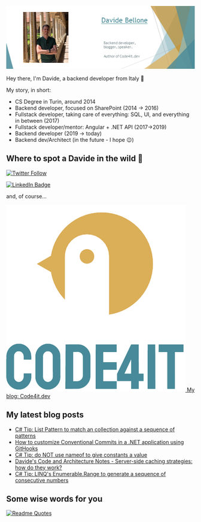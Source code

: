 ![Profile banner](./DavideBellone.png)

Hey there, I'm Davide, a backend developer from Italy 🤏 

My story, in short:

* CS Degree in Turin, around 2014
* Backend developer, focused on SharePoint (2014 -> 2016)
* Fullstack developer, taking care of everything: SQL, UI, and everything in between (2017)
* Fullstack developer/mentor: Angular + .NET API (2017->2019)
* Backend developer (2019 -> today)
* Backend dev/Architect (in the future - I hope 😉)

## Where to spot a Davide in the wild 🦏

[![Twitter Follow](https://img.shields.io/twitter/follow/BelloneDavide?label=Let%27s%20get%20in%20touch%20on%20Twitter&style=social)](https://twitter.com/BelloneDavide)

[![LinkedIn Badge](https://img.shields.io/badge/LinkedIn-Profile-informational?style=social&logo=linkedin)](https://www.linkedin.com/in/bellonedavide/)

and, of course...

[![Personal blog](./logo_small.png) My blog: Code4it.dev](https://www.code4it.dev/)


## My latest blog posts

<!-- BLOG-POST-LIST:START -->
- [C# Tip: List Pattern to match an collection against a sequence of patterns](https://www.code4it.dev/csharptips/list-pattern)
- [How to customize Conventional Commits in a .NET application using GitHooks](https://www.code4it.dev/blog/conventional-commit-with-githooks)
- [C# Tip: do NOT use nameof to give constants a value](https://www.code4it.dev/csharptips/do-not-use-nameof-for-constants)
- [Davide&#39;s Code and Architecture Notes - Server-side caching strategies: how do they work?](https://www.code4it.dev/architecture-notes/caching-strategies)
- [C# Tip: LINQ&#39;s Enumerable.Range to generate a sequence of consecutive numbers](https://www.code4it.dev/csharptips/enumerable-range)
<!-- BLOG-POST-LIST:END -->



## Some wise words for you

[![Readme Quotes](https://quotes-github-readme.vercel.app/api?type=horizontal&theme=light)](https://github.com/piyushsuthar/github-readme-quotes)
